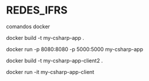 # REDES_IFRS

comandos docker

docker build -t my-csharp-app .

 docker run -p 8080:8080 -p 5000:5000 my-csharp-app

 docker build -t my-csharp-app-client2 .

 docker run -it my-csharp-app-client
